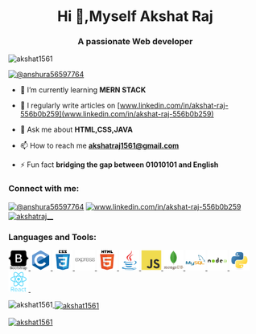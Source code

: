 <h1 align="center">Hi 👋,Myself Akshat Raj</h1>
<h3 align="center">A passionate Web developer</h3>

<p align="left"> <img src="https://komarev.com/ghpvc/?username=akshat1561&label=Profile%20views&color=0e75b6&style=flat" alt="akshat1561" /> </p>

<p align="left"> <a href="https://twitter.com/@anshura56597764" target="blank"><img src="https://img.shields.io/twitter/follow/@anshura56597764?logo=twitter&style=for-the-badge" alt="@anshura56597764" /></a> </p>

- 🌱 I’m currently learning **MERN STACK**

- 📝 I regularly write articles on [www.linkedin.com/in/akshat-raj-556b0b259](www.linkedin.com/in/akshat-raj-556b0b259)

- 💬 Ask me about **HTML,CSS,JAVA**

- 📫 How to reach me **akshatraj1561@gmail.com**

- ⚡ Fun fact **bridging the gap between 01010101 and English**

<h3 align="left">Connect with me:</h3>
<p align="left">
<a href="https://twitter.com/@anshura56597764" target="blank"><img align="center" src="https://raw.githubusercontent.com/rahuldkjain/github-profile-readme-generator/master/src/images/icons/Social/twitter.svg" alt="@anshura56597764" height="30" width="40" /></a>
<a href="https://linkedin.com/in/www.linkedin.com/in/akshat-raj-556b0b259" target="blank"><img align="center" src="https://raw.githubusercontent.com/rahuldkjain/github-profile-readme-generator/master/src/images/icons/Social/linked-in-alt.svg" alt="www.linkedin.com/in/akshat-raj-556b0b259" height="30" width="40" /></a>
<a href="https://instagram.com/akshatraj__" target="blank"><img align="center" src="https://raw.githubusercontent.com/rahuldkjain/github-profile-readme-generator/master/src/images/icons/Social/instagram.svg" alt="akshatraj__" height="30" width="40" /></a>
</p>

<h3 align="left">Languages and Tools:</h3>
<p align="left"> <a href="https://getbootstrap.com" target="_blank" rel="noreferrer"> <img src="https://raw.githubusercontent.com/devicons/devicon/master/icons/bootstrap/bootstrap-plain-wordmark.svg" alt="bootstrap" width="40" height="40"/> </a> <a href="https://www.cprogramming.com/" target="_blank" rel="noreferrer"> <img src="https://raw.githubusercontent.com/devicons/devicon/master/icons/c/c-original.svg" alt="c" width="40" height="40"/> </a> <a href="https://www.w3schools.com/css/" target="_blank" rel="noreferrer"> <img src="https://raw.githubusercontent.com/devicons/devicon/master/icons/css3/css3-original-wordmark.svg" alt="css3" width="40" height="40"/> </a> <a href="https://expressjs.com" target="_blank" rel="noreferrer"> <img src="https://raw.githubusercontent.com/devicons/devicon/master/icons/express/express-original-wordmark.svg" alt="express" width="40" height="40"/> </a> <a href="https://www.w3.org/html/" target="_blank" rel="noreferrer"> <img src="https://raw.githubusercontent.com/devicons/devicon/master/icons/html5/html5-original-wordmark.svg" alt="html5" width="40" height="40"/> </a> <a href="https://www.java.com" target="_blank" rel="noreferrer"> <img src="https://raw.githubusercontent.com/devicons/devicon/master/icons/java/java-original.svg" alt="java" width="40" height="40"/> </a> <a href="https://developer.mozilla.org/en-US/docs/Web/JavaScript" target="_blank" rel="noreferrer"> <img src="https://raw.githubusercontent.com/devicons/devicon/master/icons/javascript/javascript-original.svg" alt="javascript" width="40" height="40"/> </a> <a href="https://www.mongodb.com/" target="_blank" rel="noreferrer"> <img src="https://raw.githubusercontent.com/devicons/devicon/master/icons/mongodb/mongodb-original-wordmark.svg" alt="mongodb" width="40" height="40"/> </a> <a href="https://www.mysql.com/" target="_blank" rel="noreferrer"> <img src="https://raw.githubusercontent.com/devicons/devicon/master/icons/mysql/mysql-original-wordmark.svg" alt="mysql" width="40" height="40"/> </a> <a href="https://nodejs.org" target="_blank" rel="noreferrer"> <img src="https://raw.githubusercontent.com/devicons/devicon/master/icons/nodejs/nodejs-original-wordmark.svg" alt="nodejs" width="40" height="40"/> </a> <a href="https://www.python.org" target="_blank" rel="noreferrer"> <img src="https://raw.githubusercontent.com/devicons/devicon/master/icons/python/python-original.svg" alt="python" width="40" height="40"/> </a> <a href="https://reactjs.org/" target="_blank" rel="noreferrer"> <img src="https://raw.githubusercontent.com/devicons/devicon/master/icons/react/react-original-wordmark.svg" alt="react" width="40" height="40"/> </a> <a href="https://reactnative.dev/" target="_blank" rel="noreferrer"> <img  </a> </p>

<p><img align="left" src="https://github-readme-stats.vercel.app/api/top-langs?username=akshat1561&show_icons=true&locale=en&layout=compact" alt="akshat1561" /></p>

<p>&nbsp;<img align="center" src="https://github-readme-stats.vercel.app/api?username=akshat1561&show_icons=true&locale=en" alt="akshat1561" /></p>

<p><img align="center" src="https://github-readme-streak-stats.herokuapp.com/?user=akshat1561&" alt="akshat1561" /></p>
